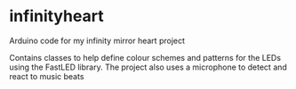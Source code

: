 # infinityheart
Arduino code for my infinity mirror heart project

Contains classes to help define colour schemes and patterns for the LEDs using the FastLED library.
The project also uses a microphone to detect and react to music beats
